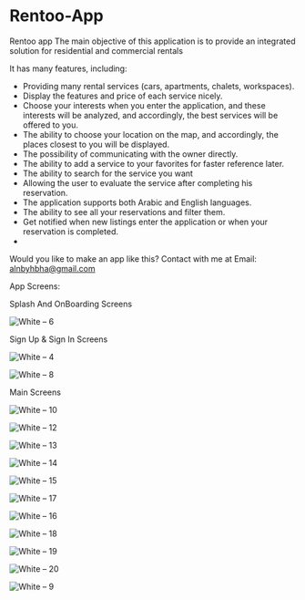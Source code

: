 # Rentoo-App

Rentoo app
The main objective of this application is to provide an integrated solution for residential and commercial rentals

It has many features, including:
* Providing many rental services (cars, apartments, chalets, workspaces).
* Display the features and price of each service nicely.
* Choose your interests when you enter the application, and these interests will be analyzed, and accordingly, the best services will be offered to you.
* The ability to choose your location on the map, and accordingly, the places closest to you will be displayed.
* The possibility of communicating with the owner directly.
* The ability to add a service to your favorites for faster reference later.
* The ability to search for the service you want
* Allowing the user to evaluate the service after completing his reservation.
* The application supports both Arabic and English languages.
* The ability to see all your reservations and filter them.
* Get notified when new listings enter the application or when your reservation is completed.
* 
Would you like to make an app like this? Contact with me at Email: alnbyhbha@gmail.com

App Screens:

Splash And OnBoarding Screens

![White – 6](https://user-images.githubusercontent.com/42490211/235374205-68f905c4-7011-41de-b24e-785c880b5285.jpg)

Sign Up & Sign In Screens

![White – 4](https://user-images.githubusercontent.com/42490211/235374214-cf0c678a-28bb-4362-8200-bcdf2bba5b62.jpg)

![White – 8](https://user-images.githubusercontent.com/42490211/235374224-7e95920d-887b-4092-b5cf-63a7c832a3ed.jpg)

Main Screens

![White – 10](https://user-images.githubusercontent.com/42490211/235374602-688382f6-1c16-4e09-ac40-8c0b8d88e94c.jpg)

![White – 12](https://user-images.githubusercontent.com/42490211/235374945-8066ff3e-498d-4ae1-98b1-b9c27f81d2ac.jpg)

![White – 13](https://user-images.githubusercontent.com/42490211/235375060-1409137e-d2b0-4fd0-aaeb-25257fb5533f.jpg)

![White – 14](https://user-images.githubusercontent.com/42490211/235375156-25b68298-e4c7-46df-98d5-64a5a5845a0f.jpg)

![White – 15](https://user-images.githubusercontent.com/42490211/235375192-21c075b9-9175-4e73-b7e0-7794ae1846ec.jpg)

![White – 17](https://user-images.githubusercontent.com/42490211/235375294-7a68bd81-41ac-4cc6-ab8e-5801403c5135.jpg)

![White – 16](https://user-images.githubusercontent.com/42490211/235375530-bec52824-fb30-4f0d-8ec1-d23a94420545.jpg)

![White – 18](https://user-images.githubusercontent.com/42490211/235375337-84447ee3-621d-4dce-ab16-516368161169.jpg)

![White – 19](https://user-images.githubusercontent.com/42490211/235375451-dd96b35b-bb10-4ad1-b5de-dd843865f7a0.jpg)

![White – 20](https://user-images.githubusercontent.com/42490211/235375446-2dba88c1-4b71-4d09-b38c-aff90986f5d0.jpg)

![White – 9](https://user-images.githubusercontent.com/42490211/235374238-fdcdbb36-637a-40f6-b1aa-b0f15b079cc5.jpg)
